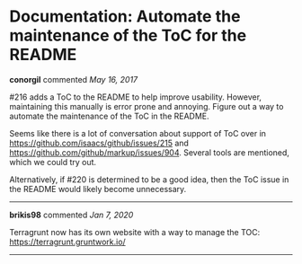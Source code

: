 # Documentation: Automate the maintenance of the ToC for the README

**conorgil** commented *May 16, 2017*

#216 adds a ToC to the README to help improve usability. However, maintaining this manually is error prone and annoying. Figure out a way to automate the maintenance of the ToC in the README.

Seems like there is a lot of conversation about support of ToC over in https://github.com/isaacs/github/issues/215 and https://github.com/github/markup/issues/904. Several tools are mentioned, which we could try out.

Alternatively, if #220 is determined to be a good idea, then the ToC issue in the README would likely become unnecessary.
<br />
***


**brikis98** commented *Jan 7, 2020*

Terragrunt now has its own website with a way to manage the TOC: https://terragrunt.gruntwork.io/
***

